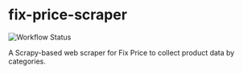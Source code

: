 # fix-price-scraper

![Workflow Status](https://github.com/Polodashvili-Iosif/fix-price-scraper/actions/workflows/main.yml/badge.svg)

A Scrapy-based web scraper for Fix Price to collect product data by categories.
